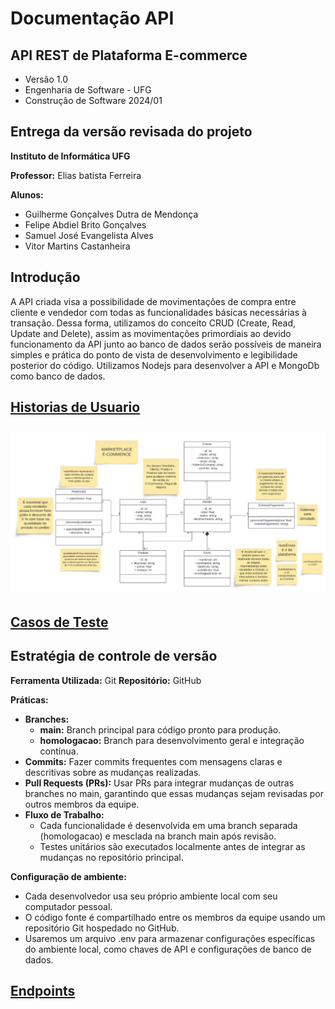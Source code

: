 # Documentação API

## API REST de Plataforma E-commerce 
- Versão 1.0
- Engenharia de Software - UFG
- Construção de Software 2024/01

## Entrega da versão revisada do projeto
**Instituto de Informática UFG**

**Professor:** Elias batista Ferreira

**Alunos:**
- Guilherme Gonçalves Dutra de Mendonça
- Felipe Abdiel Brito Gonçalves
- Samuel José Evangelista Alves
- Vitor Martins Castanheira

## Introdução
A API criada visa a possibilidade de movimentações de compra entre cliente e vendedor com todas as funcionalidades básicas necessárias à transação. Dessa forma, utilizamos do conceito CRUD (Create, Read, Update and Delete), assim as movimentações primordiais ao devido funcionamento da API junto ao banco de dados serão possíveis de maneira simples e prática do ponto de vista de desenvolvimento e legibilidade posterior do código. Utilizamos Nodejs para desenvolver a API e MongoDb como banco de dados.

## [Historias de Usuario](arquivosDocumentacao/HistoriasDeUsuario.pdf)

## ![Diagrama De Classes](arquivosDocumentacao/DiagramaDeClasse.JPG)

## [Casos de Teste](arquivosDocumentacao/CasosDeTeste.pdf)

## Estratégia de controle de versão
**Ferramenta Utilizada:** Git
**Repositório:** GitHub

**Práticas:**
- **Branches:** 
  - **main:** Branch principal para código pronto para produção.
  - **homologacao:** Branch para desenvolvimento geral e integração contínua.
 - **Commits:** Fazer commits frequentes com mensagens claras e descritivas sobre as mudanças realizadas.
 - **Pull Requests (PRs):** Usar PRs para integrar mudanças de outras branches no main, garantindo que essas mudanças sejam revisadas por outros membros da equipe. 
 - **Fluxo de Trabalho:** 
   - Cada funcionalidade é desenvolvida em uma branch separada (homologacao) e mesclada na branch main após revisão. 
    - Testes unitários são executados localmente antes de integrar as mudanças no repositório principal.

**Configuração de ambiente:** 
 - Cada desenvolvedor usa seu próprio ambiente local com seu computador pessoal.
 - O código fonte é compartilhado entre os membros da equipe usando um repositório Git hospedado no GitHub.
 - Usaremos um arquivo .env para armazenar configurações específicas do ambiente local, como chaves de API e configurações de banco de dados.


## [Endpoints](arquivosDocumentacao/Endpoints.pdf)
